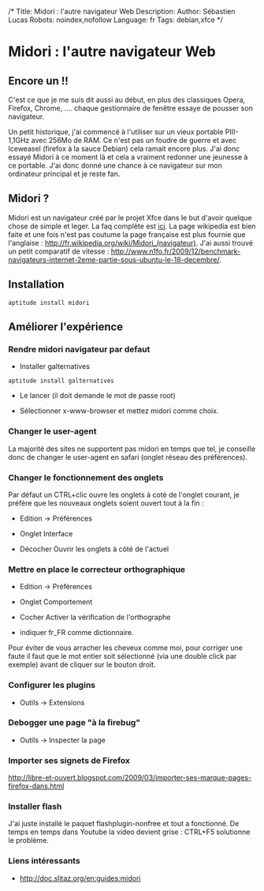 /*
Title: Midori : l'autre navigateur Web
Description: 
Author: Sébastien Lucas
Robots: noindex,nofollow
Language: fr
Tags: debian,xfce
*/
# Midori : l'autre navigateur Web

## Encore un !!
C'est ce que je me suis dit aussi au début, en plus des classiques Opera, Firefox, Chrome, .... chaque gestionnaire de fenêtre essaye de pousser son navigateur. 

Un petit historique, j'ai commencé à l'utiliser sur un vieux portable PIII-1,1GHz avec 256Mo de RAM. Ce n'est pas un foudre de guerre et avec Iceweasel (firefox à la sauce Debian) cela ramait encore plus. J'ai donc essayé Midori à ce moment là et cela a vraiment redonner une jeunesse à ce portable. J'ai donc donné une chance à ce navigateur sur mon ordinateur principal et je reste fan.
## Midori ?

Midori est un navigateur créé par le projet Xfce dans le but d'avoir quelque chose de simple et leger. La faq complète est [ici](http://wiki.xfce.org/midori/faq). La page wikipedia est bien faite et une fois n'est pas coutume la page française est plus fournie que l'anglaise : http://fr.wikipedia.org/wiki/Midori_(navigateur). J'ai aussi trouvé un petit comparatif de vitesse : http://www.n1fo.fr/2009/12/benchmark-navigateurs-internet-2eme-partie-sous-ubuntu-le-18-decembre/.

## Installation

```
aptitude install midori
```
## Améliorer l'expérience

### Rendre midori navigateur par defaut

*	Installer galternatives
```
aptitude install galternatives
```

*	Le lancer (il doit demande le mot de passe root)

*	Sélectionner x-www-browser et mettez midori comme choix.
### Changer le user-agent

La majorité des sites ne supportent pas midori en temps que tel, je conseille donc de changer le user-agent en safari (onglet réseau des préférences).

### Changer le fonctionnement des onglets

Par défaut un CTRL+clic ouvre les onglets à coté de l'onglet courant, je préfère que les nouveaux onglets soient ouvert tout à la fin :

*	Edition -> Préférences

*	Onglet Interface

*	Décocher Ouvrir les onglets à côté de l'actuel 
### Mettre en place le correcteur orthographique

*	Edition -> Préférences

*	Onglet Comportement

*	Cocher Activer la vérification de l'orthographe

*	indiquer fr_FR comme dictionnaire.

Pour éviter de vous arracher les cheveux comme moi, pour corriger une faute il faut que le mot entier soit sélectionné (via une double click par exemple) avant de cliquer sur le bouton droit.

### Configurer les plugins

*	Outils -> Extensions
### Debogger une page "à la firebug"

*	Outils -> Inspecter la page

### Importer ses signets de Firefox

http://libre-et-ouvert.blogspot.com/2009/03/importer-ses-marque-pages-firefox-dans.html
### Installer flash

J'ai juste installé le paquet flashplugin-nonfree et tout a fonctionné.
De temps en temps dans Youtube la video devient grise : CTRL+F5 solutionne le problème.
### Liens intéressants

*	http://doc.slitaz.org/en:guides:midori

